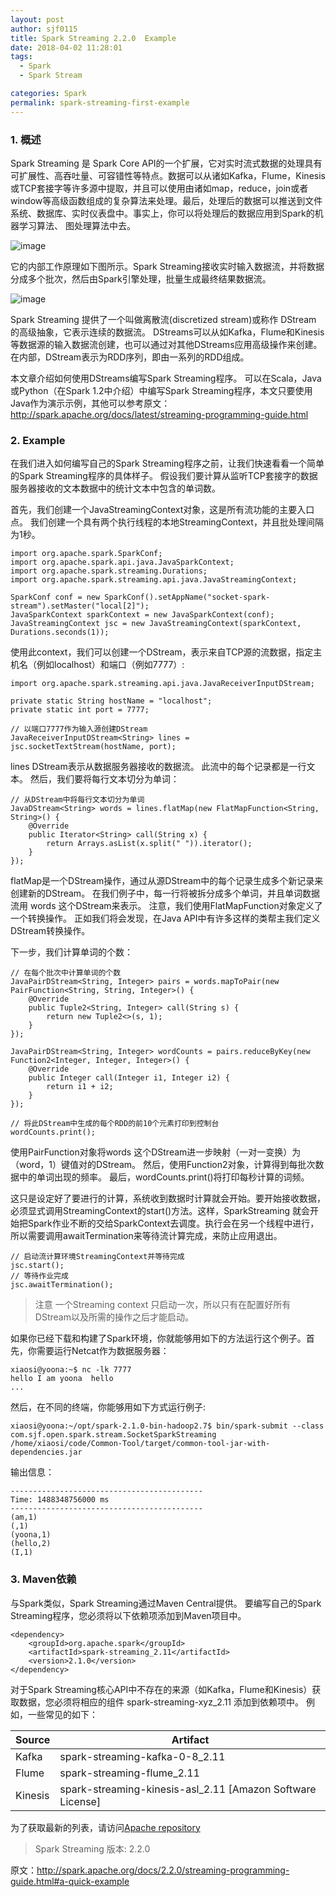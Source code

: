 ```yaml
---
layout: post
author: sjf0115
title: Spark Streaming 2.2.0  Example
date: 2018-04-02 11:28:01
tags:
  - Spark
  - Spark Stream

categories: Spark
permalink: spark-streaming-first-example
---
```


### 1. 概述

Spark Streaming 是 Spark Core API的一个扩展，它对实时流式数据的处理具有可扩展性、高吞吐量、可容错性等特点。数据可以从诸如Kafka，Flume，Kinesis或TCP套接字等许多源中提取，并且可以使用由诸如map，reduce，join或者 window等高级函数组成的复杂算法来处理。最后，处理后的数据可以推送到文件系统、数据库、实时仪表盘中。事实上，你可以将处理后的数据应用到Spark的机器学习算法、 图处理算法中去。

![image](http://spark.apache.org/docs/latest/img/streaming-arch.png)

它的内部工作原理如下图所示。Spark Streaming接收实时输入数据流，并将数据分成多个批次，然后由Spark引擎处理，批量生成最终结果数据流。

![image](http://spark.apache.org/docs/latest/img/streaming-flow.png)

Spark Streaming 提供了一个叫做离散流(discretized stream)或称作 DStream 的高级抽象，它表示连续的数据流。 DStreams可以从如Kafka，Flume和Kinesis等数据源的输入数据流创建，也可以通过对其他DStreams应用高级操作来创建。 在内部，DStream表示为RDD序列，即由一系列的RDD组成。

本文章介绍如何使用DStreams编写Spark Streaming程序。 可以在Scala，Java或Python（在Spark 1.2中介绍）中编写Spark Streaming程序，本文只要使用Java作为演示示例，其他可以参考原文：http://spark.apache.org/docs/latest/streaming-programming-guide.html

### 2. Example

在我们进入如何编写自己的Spark Streaming程序之前，让我们快速看看一个简单的Spark Streaming程序的具体样子。 假设我们要计算从监听TCP套接字的数据服务器接收的文本数据中的统计文本中包含的单词数。

首先，我们创建一个JavaStreamingContext对象，这是所有流功能的主要入口点。 我们创建一个具有两个执行线程的本地StreamingContext，并且批处理间隔为1秒。

```
import org.apache.spark.SparkConf;
import org.apache.spark.api.java.JavaSparkContext;
import org.apache.spark.streaming.Durations;
import org.apache.spark.streaming.api.java.JavaStreamingContext;

SparkConf conf = new SparkConf().setAppName("socket-spark-stream").setMaster("local[2]");
JavaSparkContext sparkContext = new JavaSparkContext(conf);
JavaStreamingContext jsc = new JavaStreamingContext(sparkContext, Durations.seconds(1));
```
使用此context，我们可以创建一个DStream，表示来自TCP源的流数据，指定主机名（例如localhost）和端口（例如7777）:

```
import org.apache.spark.streaming.api.java.JavaReceiverInputDStream;

private static String hostName = "localhost";
private static int port = 7777;

// 以端口7777作为输入源创建DStream
JavaReceiverInputDStream<String> lines = jsc.socketTextStream(hostName, port);
```
lines DStream表示从数据服务器接收的数据流。 此流中的每个记录都是一行文本。 然后，我们要将每行文本切分为单词：
```
// 从DStream中将每行文本切分为单词
JavaDStream<String> words = lines.flatMap(new FlatMapFunction<String, String>() {
    @Override
    public Iterator<String> call(String x) {
        return Arrays.asList(x.split(" ")).iterator();
    }
});
```
flatMap是一个DStream操作，通过从源DStream中的每个记录生成多个新记录来创建新的DStream。 在我们例子中，每一行将被拆分成多个单词，并且单词数据流用 words 这个DStream来表示。 注意，我们使用FlatMapFunction对象定义了一个转换操作。 正如我们将会发现，在Java API中有许多这样的类帮主我们定义DStream转换操作。

下一步，我们计算单词的个数：
```
// 在每个批次中计算单词的个数
JavaPairDStream<String, Integer> pairs = words.mapToPair(new PairFunction<String, String, Integer>() {
    @Override
    public Tuple2<String, Integer> call(String s) {
        return new Tuple2<>(s, 1);
    }
});

JavaPairDStream<String, Integer> wordCounts = pairs.reduceByKey(new Function2<Integer, Integer, Integer>() {
    @Override
    public Integer call(Integer i1, Integer i2) {
        return i1 + i2;
    }
});

// 将此DStream中生成的每个RDD的前10个元素打印到控制台
wordCounts.print();
```

使用PairFunction对象将words 这个DStream进一步映射（一对一变换）为（word，1）键值对的DStream。 然后，使用Function2对象，计算得到每批次数据中的单词出现的频率。 最后，wordCounts.print()将打印每秒计算的词频。

这只是设定好了要进行的计算，系统收到数据时计算就会开始。要开始接收数据，必须显式调用StreamingContext的start()方法。这样，SparkStreaming 就会开始把Spark作业不断的交给SparkContext去调度。执行会在另一个线程中进行，所以需要调用awaitTermination来等待流计算完成，来防止应用退出。

```
// 启动流计算环境StreamingContext并等待完成
jsc.start();
// 等待作业完成
jsc.awaitTermination();
```
>注意
一个Streaming context 只启动一次，所以只有在配置好所有DStream以及所需的操作之后才能启动。

如果你已经下载和构建了Spark环境，你就能够用如下的方法运行这个例子。首先，你需要运行Netcat作为数据服务器：
```
xiaosi@yoona:~$ nc -lk 7777
hello I am yoona  hello
...

```

然后，在不同的终端，你能够用如下方式运行例子:
```
xiaosi@yoona:~/opt/spark-2.1.0-bin-hadoop2.7$ bin/spark-submit --class com.sjf.open.spark.stream.SocketSparkStreaming /home/xiaosi/code/Common-Tool/target/common-tool-jar-with-dependencies.jar
```
输出信息：
```
-------------------------------------------
Time: 1488348756000 ms
-------------------------------------------
(am,1)
(,1)
(yoona,1)
(hello,2)
(I,1)

```

### 3. Maven依赖

与Spark类似，Spark Streaming通过Maven Central提供。 要编写自己的Spark Streaming程序，您必须将以下依赖项添加到Maven项目中。
```
<dependency>
    <groupId>org.apache.spark</groupId>
    <artifactId>spark-streaming_2.11</artifactId>
    <version>2.1.0</version>
</dependency>
```

对于Spark Streaming核心API中不存在的来源（如Kafka，Flume和Kinesis）获取数据，您必须将相应的组件 spark-streaming-xyz_2.11 添加到依赖项中。 例如，一些常见的如下：

Source | Artifact
--- | ---
Kafka|spark-streaming-kafka-0-8_2.11
Flume|spark-streaming-flume_2.11
Kinesis|spark-streaming-kinesis-asl_2.11 [Amazon Software License]


为了获取最新的列表，请访问[Apache repository](http://search.maven.org/#search%7Cga%7C1%7Cg%3A%22org.apache.spark%22%20AND%20v%3A%221.2.0%22)


> Spark Streaming 版本: 2.2.0

原文：http://spark.apache.org/docs/2.2.0/streaming-programming-guide.html#a-quick-example
